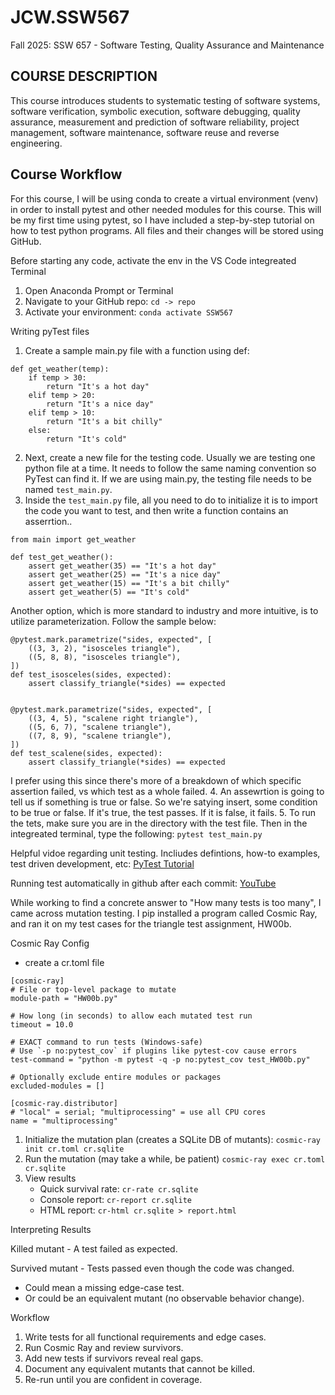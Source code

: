 # JCW.SSW567

Fall 2025: SSW 657 - Software Testing, Quality Assurance and Maintenance

## COURSE DESCRIPTION
This course introduces students to systematic testing of software systems, software
verification, symbolic execution, software debugging, quality assurance, measurement and
prediction of software reliability, project management, software maintenance, software reuse
and reverse engineering.

## Course Workflow
For this course, I will be using conda to create a virtual environment (venv) in order to install pytest and other needed modules for this course. This will be my first time using pytest, so I have included a step-by-step tutorial on how to test python programs. All files and their changes will be stored using GitHub.

Before starting any code, activate the env in the VS Code integreated Terminal 
1. Open Anaconda Prompt or Terminal
2. Navigate to your GitHub repo:
   `cd -> repo`
3. Activate your environment:
   `conda activate SSW567`

Writing pyTest files
1. Create a sample main.py file with a function using def:

```
def get_weather(temp):
    if temp > 30:
        return "It's a hot day"
    elif temp > 20:
        return "It's a nice day"
    elif temp > 10:
        return "It's a bit chilly"
    else:
        return "It's cold"
```

2. Next, create a new file for the testing code. Usually we are testing one python file at a time. It needs to follow the same naming convention so PyTest can find it. If we are using main.py, the testing file needs to be named `test_main.py`.
3. Inside the `test_main.py` file, all you need to do to initialize it is to import the code you want to test, and then write a function contains an asserrtion..
```
from main import get_weather

def test_get_weather():
    assert get_weather(35) == "It's a hot day"
    assert get_weather(25) == "It's a nice day"
    assert get_weather(15) == "It's a bit chilly"
    assert get_weather(5) == "It's cold"
```

Another option, which is more standard to industry and more intuitive, is to utilize parameterization. Follow the sample below:

```
@pytest.mark.parametrize("sides, expected", [
    ((3, 3, 2), "isosceles triangle"),
    ((5, 8, 8), "isosceles triangle"),
])
def test_isosceles(sides, expected):
    assert classify_triangle(*sides) == expected


@pytest.mark.parametrize("sides, expected", [
    ((3, 4, 5), "scalene right triangle"),
    ((5, 6, 7), "scalene triangle"),
    ((7, 8, 9), "scalene triangle"),
])
def test_scalene(sides, expected):
    assert classify_triangle(*sides) == expected
```
I prefer using this since there's more of a breakdown of which specific assertion failed, vs which test as a whole failed.
4. An assewrtion is going to tell us if something is true or false. So we're satying insert, some condition to be true or false. If it's true, the test passes. If it is false, it fails.
5. To run the tets, make sure you are in the directory with the test file. Then in the integreated terminal, type the following: `pytest test_main.py`

Helpful vidoe regarding unit testing. Incliudes defintions, how-to examples, test driven development, etc: [PyTest Tutorial](https://youtu.be/EgpLj86ZHFQ?si=kxXrjy8FQTjtnmTj)

Running test automatically in github after each commit: [YouTube](https://youtu.be/DhUpxWjOhME)

While working to find a concrete answer to "How many tests is too many", I came across mutation testing. I pip installed a program called Cosmic Ray, and ran it on my test cases for the triangle test assignment, HW00b. 

Cosmic Ray Config
- create a cr.toml file

```
[cosmic-ray]
# File or top-level package to mutate
module-path = "HW00b.py"

# How long (in seconds) to allow each mutated test run
timeout = 10.0

# EXACT command to run tests (Windows-safe)
# Use `-p no:pytest_cov` if plugins like pytest-cov cause errors
test-command = "python -m pytest -q -p no:pytest_cov test_HW00b.py"

# Optionally exclude entire modules or packages
excluded-modules = []

[cosmic-ray.distributor]
# "local" = serial; "multiprocessing" = use all CPU cores
name = "multiprocessing"
```
1. Initialize the mutation plan (creates a SQLite DB of mutants):
   `cosmic-ray init cr.toml cr.sqlite`
2. Run the mutation (may take a while, be patient)
   `cosmic-ray exec cr.toml cr.sqlite`
3. View results
   - Quick survival rate: `cr-rate cr.sqlite`
   - Console report: `cr-report cr.sqlite`
   - HTML report: `cr-html cr.sqlite > report.html`

Interpreting Results

Killed mutant - A test failed as expected. 

Survived mutant - Tests passed even though the code was changed. 
   - Could mean a missing edge-case test.
   - Or could be an equivalent mutant (no observable behavior change).

Workflow
1. Write tests for all functional requirements and edge cases.
2. Run Cosmic Ray and review survivors.
3. Add new tests if survivors reveal real gaps.
4. Document any equivalent mutants that cannot be killed.
5. Re-run until you are confident in coverage.

